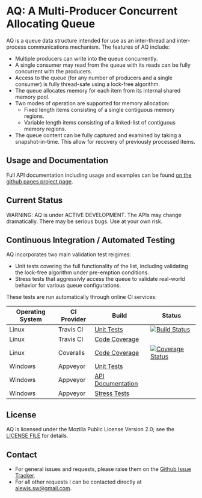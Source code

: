 # AQ: A Multi-Producer Concurrent Allocating Queue
AQ is a queue data structure intended for use as an inter-thread and inter-process communications mechanism.  The features of AQ include:
* Multiple producers can write into the queue concurrently.
* A single consumer may read from the queue with its reads can be fully concurrent with the producers.
* Access to the queue (for any number of producers and a single consumer) is fully thread-safe using a lock-free algorithm.
* The queue allocates memory for each item from its internal shared memory pool.
* Two modes of operation are supported for memory allocation:
  * Fixed length items consisting of a single contiguous memory regions.
  * Variable length items consisting of a linked-list of contiguous memory regions.
* The queue content can be fully captured and examined by taking a snapshot-in-time.  This allow for recovery of previously processed items.

## Usage and Documentation
Full API documentation including usage and examples can be found [on the github pages project page](http://alewisw.github.io/aq/).

## Current Status
WARNING: AQ is under ACTIVE DEVELOPMENT.  The APIs may change dramatically.  There may be serious bugs.  Use at your own risk.

## Continuous Integration / Automated Testing
AQ incorporates two main validation test reigimes:
* Unit tests covering the full functionality of the list, including validating the lock-free algorithm under pre-emption conditions.
* Stress tests that aggressivly access the queue to validate real-world behavior for various queue configurations.

These tests are run automatically through online CI services:

| Operating System | CI Provider | Build | Status |
| ---------------- | ----------- | ----- | ------ |
| Linux   | Travis CI | [Unit Tests](https://travis-ci.org/alewisw/aq) | [![Build Status](https://travis-ci.org/alewisw/aq.svg?branch=master)](https://travis-ci.org/alewisw/aq) |
| Linux   | Travis CI | [Code Coverage](http://alewisw.github.io/aq/TravisCI/Coverage/) | |
| Linux   | Coveralls | [Code Coverage](https://coveralls.io/github/alewisw/aq?branch=master) | [![Coverage Status](https://coveralls.io/repos/github/alewisw/aq/badge.svg?branch=master)](https://coveralls.io/github/alewisw/aq?branch=master) |
| Windows | Appveyor  | [Unit Tests](https://ci.appveyor.com/project/alewisw/aq) | |
| Windows | Appveyor  | [API Documentation](http://alewisw.github.io/aq/) | |
| Windows | Appveyor  | [Stress Tests](https://ci.appveyor.com/project/alewisw/aq) | |

## License
AQ is licensed under the Mozilla Public License Version 2.0; see the [LICENSE FILE](https://github.com/alewisw/aq/blob/master/LICENSE) for details.

## Contact
* For general issues and requests, please raise them on the [Github Issue Tracker](https://github.com/alewisw/aq/issues).
* For all other requests I can be contacted directly at alewis.sw@gmail.com.

